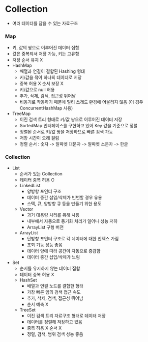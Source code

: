 # Collection 
- 여러 데이터를 담을 수 있는 자료구조
### Map
- 키, 값의 쌍으로 이루어진 데이터 집합
- 값은 중복되서 저장 가능, 키는 고유함
- 저장 순서 유지 X
- HashMap
    - 배열과 연결이 결합된 Hashing 형태
    - 키/값을 묶어 하나의 데이터로 저장
    - 중복 허용 X 순서 보장 X
    - 키/값으로 null 허용
    - 추가, 삭제, 검색, 접근성 뛰어남
    - 비동기로 작동하기 때문에 멀티 쓰레드 환경에 어울리지 않음 (이 경우 ConcurrentHashMap 사용)
- TreeMap
    - 이진 검색 트리 형태로 키/값 쌍으로 이루어진 데이터 저장
    - SortedMap 인터페이스를 구현하고 있어 Key 값을 기준으로 정렬
    - 정렬된 순서로 키/값 쌍을 저장하므로 빠른 검색 가능
    - 저장 시간이 오래 걸림
    - 정렬 순서 : 숫자 -> 알파벳 대문자 -> 알파벳 소문자 -> 한글
### Collection
- List
    - 순서가 있는 Collection
    - 데이터 중복 허용 O
    - LinkedList
        - 양방향 포인터 구조
        - 데이터 중간 삽입/삭제가 빈번할 경우 유용
        - 스택, 큐, 양방향 큐 등을 만들기 위한 용도
    - Vector
        - 과거 대용량 처리를 위해 사용
        - 내부에서 자동으로 동기화 처리가 일어나 성능 저하
        - ArrayList 구형 버전
    - ArrayList
        - 단방향 포인터 구조로 각 데이터에 대한 인덱스 가짐
        - 조회 기능 성능 좋음
        - 데이터 양에 따라 공간이 자동으로 증감함
        - 데이터 중간 삽입/삭제가 느림
- Set
    - 순서를 유지하지 않는 데이터 집합
    - 데이터 중복 허용 X
    - HashSet
        - 배열과 연결 노드를 결합한 형태
        - 가장 빠른 임의 검색 접근 속도
        - 추가, 삭제, 검색, 접근성 뛰어남
        - 순서 예측 X
    - TreeSet
        - 이진 검색 트리 자료구조 형태로 데이터 저장
        - 데이터를 정렬해 저장하고 있음
        - 중복 허용 X 순서 X
        - 정렬, 검색, 범위 검색 성능 좋음

        
